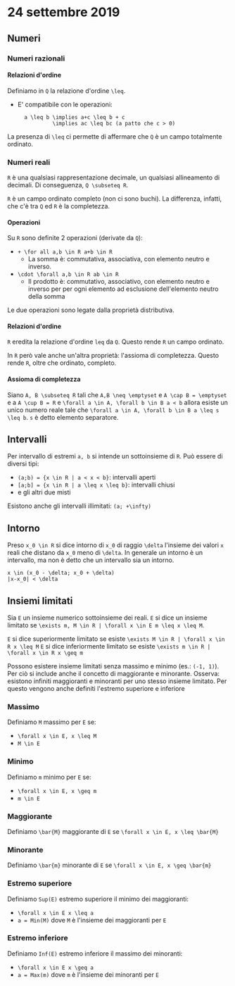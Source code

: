 # 24 settembre 2019

## Numeri
### Numeri razionali
#### Relazioni d'ordine
Definiamo in `Q` la relazione d'ordine `\leq`.
- E' compatibile con le operazioni: 

        a \leq b \implies a+c \leq b + c
                 \implies ac \leq bc (a patto che c > 0)

La presenza di `\leq` ci permette di affermare che `Q` è un campo totalmente
ordinato.

### Numeri reali
`R` è una qualsiasi rappresentazione decimale, un qualsiasi allineamento di
decimali. Di conseguenza, `Q \subseteq R`.

`R` è un campo ordinato completo (non ci sono buchi). La differenza, infatti,
che c'è tra `Q` ed `R` è la completezza.

#### Operazioni
Su `R` sono definite 2 operazioni (derivate da `Q`):

- `+ \for all a,b \in R a+b \in R`
    - La somma è: commutativa, associativa, con elemento neutro e inverso.
- `\cdot \forall a,b \in R ab \in R`
    - Il prodotto è: commutativo, associativo, con elemento neutro e inverso per
        per ogni elemento ad esclusione dell'elemento neutro della somma

Le due operazioni sono legate dalla proprietà distributiva.

#### Relazioni d'ordine
`R` eredita la relazione d'ordine `leq` da `Q`. Questo rende `R` un campo 
ordinato. 

In `R` però vale anche un'altra proprietà: l'assioma di completezza. Questo rende
`R`, oltre che ordinato, completo.

#### Assioma di completezza
Siano `A, B \subseteq R` tali che `A,B \neq \emptyset` e `A \cap B = \emptyset`
e a `A \cup B = R` e `\forall a \in A, \forall b \in B a < b` allora esiste un
unico numero reale tale che `\forall a \in A, \forall b \in B a \leq s \leq b`.
`s` è detto elemento separatore.

## Intervalli
Per intervallo di estremi `a, b` si intende un sottoinsieme di `R`. Può essere di
diversi tipi:

- `(a;b) = {x \in R | a < x < b}`: intervalli aperti
- `[a;b] = {x \in R | a \leq x \leq b}`: intervalli chiusi
- e gli altri due misti

Esistono anche gli intervalli illimitati: `(a; +\infty)`

## Intorno
Preso `x_0 \in R` si dice intorno di `x_0` di raggio `\delta` l'insieme dei valori
`x` reali che distano da `x_0` meno di `\delta`. In generale un intorno è un 
intervallo, ma non è detto che un intervallo sia un intorno.

    x \in (x_0 - \delta; x_0 + \delta)
    |x-x_0| < \delta

## Insiemi limitati
Sia `E` un insieme numerico sottoinsieme dei reali. `E` si dice un insieme 
limitato se `\exists m, M \in R | \forall x \in E m \leq x \leq M`.

`E` si dice superiormente limitato se esiste `\exists M \in R | \forall x \in R x \leq M`
`E` si dice inferiormente limitato se esiste `\exists m \in R | \forall x \in R x \geq m`

Possono esistere insieme limitati senza massimo e minimo (es.: `(-1, 1)`). Per
ciò si include anche il concetto di maggiorante e minorante.  Osserva: esistono 
infiniti maggioranti e minoranti per uno stesso insieme limitato. Per questo 
vengono anche definiti l'estremo superiore e inferiore

### Massimo
Definiamo `M` massimo per `E` se:

- `\forall x \in E, x \leq M`
- `M \in E`

### Minimo
Definiamo `m` minimo per `E` se:

- `\forall x \in E, x \geq m`
- `m \in E`

### Maggiorante
Definiamo `\bar{M}` maggiorante di `E` se `\forall x \in E, x \leq \bar{M}`

### Minorante
Definiamo `\bar{m}` minorante di `E` se `\forall x \in E, x \geq \bar{m}`

### Estremo superiore
Definiamo `Sup(E)` estremo superiore il minimo dei maggioranti:

- `\forall x \in E x \leq a`
- `a = Min(M)` dove `M` è l'insieme dei maggioranti per `E`

### Estremo inferiore
Definiamo `Inf(E)` estremo inferiore il massimo dei minoranti:

- `\forall x \in E x \geq a`
- `a = Max(m)` dove `m` è l'insieme dei minoranti per `E`
